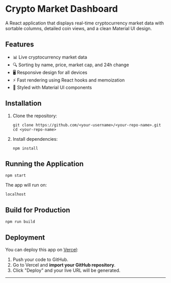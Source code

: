 # Crypto Market Dashboard

A React application that displays real-time cryptocurrency market data with sortable columns, detailed coin views, and a clean Material UI design.

## Features

- 📊 Live cryptocurrency market data
- 🔍 Sorting by name, price, market cap, and 24h change
- 🖥️ Responsive design for all devices
- ⚡ Fast rendering using React hooks and memoization
- 🎨 Styled with Material UI components

## Installation

1. Clone the repository:
   ```
   git clone https://github.com/<your-username>/<your-repo-name>.git
   cd <your-repo-name>
   ```

2. Install dependencies:
   ```
   npm install
   ```

## Running the Application

```
npm start
```

The app will run on:  
```
localhost
```

## Build for Production

```
npm run build
```

## Deployment

You can deploy this app on [Vercel](https://vercel.com/):

1. Push your code to GitHub.
2. Go to Vercel and **import your GitHub repository**.
3. Click "Deploy" and your live URL will be generated.

---
